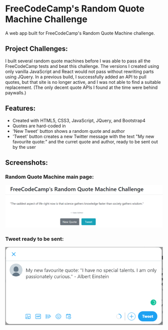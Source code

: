 # FreeCodeCamp's Random Quote Machine Challenge

A web app built for FreeCodeCamp's Random Quote Machine challenge.

## Project Challenges:
I built several random quote machines before I was able to pass all the FreeCodeCamp tests and beat this challenge. The versions I created using only vanilla JavaScript and React would not pass without rewriting parts using JQuery. In a previous build, I successfully added an API to pull quotes, but that site is no longer active, and I was not able to find a suitable replacement. (The only decent quote APIs I found at the time were behind paywalls.)

## Features:

- Created with HTML5, CSS3, JavaScript, JQuery, and Bootstrap4
- Quotes are hard-coded in
- 'New Tweet' button shows a random quote and author
- 'Tweet' button creates a new Twitter message with the text "My new favourite quote:" and the curret quote and author, ready to be sent out by the user

## Screenshots:

### Random Quote Machine main page:
![FCC Random Quote Machine main page](https://github.com/KrisztinaPap/FCC_RandomQuoteMachine/blob/master/src/RandomQuoteMachine1.PNG "FCC Random Quote Machine main page")

### Tweet ready to be sent:
![FCC Random Quote Machine Twitter window](https://github.com/KrisztinaPap/FCC_RandomQuoteMachine/blob/master/src/RandomQuoteMachine2.PNG "FCC Random Quote Machine Twitter window")
